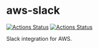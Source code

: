 # aws-slack

[![Actions Status](https://github.com/t2h5/aws-slack/workflows/Node/badge.svg)](https://github.com/t2h5/aws-slack/actions)
[![Actions Status](https://github.com/t2h5/aws-slack/workflows/Python/badge.svg)](https://github.com/t2h5/aws-slack/actions)

Slack integration for AWS.
